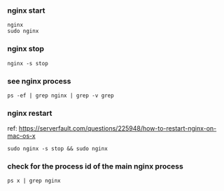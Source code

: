 ### nginx start
```shell
nginx
sudo nginx
```
### nginx stop
```shell
nginx -s stop
```
### see nginx process
```shell
ps -ef | grep nginx | grep -v grep
```
### nginx restart
ref: https://serverfault.com/questions/225948/how-to-restart-nginx-on-mac-os-x
```
sudo nginx -s stop && sudo nginx
```
### check for the process id of the main nginx process
```
ps x | grep nginx
```